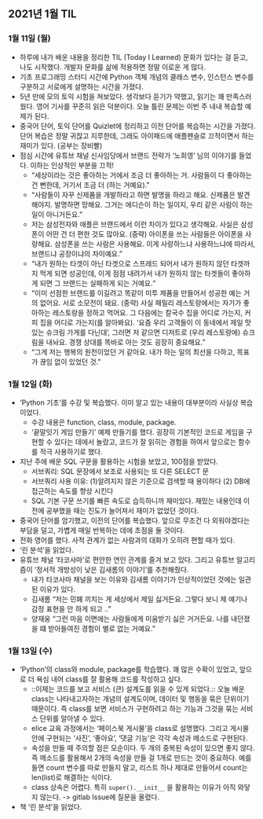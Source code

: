 ## 2021년 1월 TIL
### 1월 11일 (월)
* 하루에 내가 배운 내용을 정리한 TIL (Today I Learned) 문화가 있다는 걸 듣고, 나도 시작했다. 개발자 문화를 삶에 적용하면 정말 이로운 게 많다.
* 기초 프로그래밍 스터디 시간에 Python 객체 개념의 클래스 변수, 인스턴스 변수를 구분하고 서로에게 설명하는 시간을 가졌다.
* 5년 만에 모의 토익 시험을 쳐보았다. 생각보다 듣기가 약했고, 읽기는 꽤 만족스러웠다. 영어 기사를 꾸준히 읽은 덕분이다. 오늘 틀린 문제는 이번 주 내내 복습할 예제가 된다.
* 중국어 단어, 토익 단어를 Quizlet에 정리하고 이전 단어를 복습하는 시간을 가졌다. 단어 복습은 정말 귀찮고 지루한데, 그래도 아이패드에 애플펜슬로 끄적이면서 하는 재미가 있다. (공부는 장비빨)
* 점심 시간에 유튜브 채널 신사임당에서 브랜드 전략가 ‘노희영’ 님의 이야기를 들었다. 이하는 인상적인 부분을 끄적!
	* “세상이라는 것은 좋아하는 거에서 조금 더 좋아하는 거. 사람들이 다 좋아하는 건 뻔한데, 거기서 조금 더 (하는 거예요)."
    * “사람들이 자꾸 신제품을 개발하라고 하면 발명을 하라고 해요. 신제품은 발견해야지. 발명하면 망해요. 그거는 에디슨이 하는 일이지, 우리 같은 사람이 하는 일이 아니거든요.”
	* 저는 삼성전자와 애플은 브랜드에서 이런 차이가 있다고 생각해요. 사실은 삼성 폰이 어떤 건 더 편한 것도 많아요. (중략) 아이폰을 쓰는 사람들은 아이폰을 사랑해요. 삼성폰을 쓰는 사람은 사용해요. 이게 사랑하느냐 사용하느냐에 따라서, 브랜드냐 공장이냐의 차이예요.”
	* “내가 원하는 타겟이 아닌 타겟으로 스프레드 되어서 내가 원하지 않던 타겟까지 먹게 되면 성공인데, 이게 점점 내려가서 내가 원하지 않는 타겟들이 좋아하게 되면 그 브랜드는 실패하게 되는 거예요.“
	* “이미 선점한 브랜드를 이길려고 똑같이 미투 제품을 만들어서 성공한 예는 거의 없어요. 서로 소모전이 돼요. (중략) 사실 패밀리 레스토랑에서는 자기가 좋아하는 레스토랑을 정하고 먹어요. 그 다음에는 칼국수 집을 어디로 가는지, 커피 집을 어디로 가는지(를 알아봐요). ‘요즘 우리 고객들이 이 동네에서 제일 맛있는 슈크림 가게를 다닌대’, 그러면 저 같으면 디저트로 (우리 레스토랑에) 슈크림을 내놔요. 경쟁 상대를 똑바로 아는 것도 굉장히 중요해요.”
	* “그게 저는 행복의 원천이었던 거 같아요. 내가 하는 일의 최선을 다하고, 목표가 끊임 없이 있었던 것.”

### 1월 12일 (화)
* ‘Python 기초’를 수강 및 복습했다. 이미 알고 있는 내용이 대부분이라 사실상 복습이었다.
    * 수강 내용은 function, class, module, package.
    * ‘끝말잇기  게임 만들기’ 예제 만들기를 했다. 굉장히 기본적인 코드로 게임을 구현할 수 있다는 데에서 놀랐고, 코드가 잘 읽히는 경험을 하여서 앞으로는 함수를 적극 사용하기로 했다.
* 지난 주에 배운 SQL 구문을 활용하는 시험을 보았고, 100점을 받았다.
    * 서브쿼리: SQL 문장에서 보조로 사용되는 또 다른 SELECT 문
    * 서브쿼리 사용 이유: (1)알려지지 않은 기준으로 검색할 때 용이하다 (2) DB에 접근하는 속도를 향상 시킨다
    * SQL 기본 구문 쓰기를 빠른 속도로 습득하니까 재미있다. 재밌는 내용인데 이전에 공부했을 때는 진도가 늘어져서 재미가 없었던 것이다.
* 중국어 단어를 암기했고, 이전의 단어를 복습했다. 앞으로 무조건 다 외워야겠다는 부담을 덜고, 가볍게 매일 반복하는 데에 초점을 둘 것이다.
* 전화 영어를 했다. 사적 관계가 없는 사람과의 대화가 오히려 편할 때가 있다.
* ‘린 분석’을 읽었다.
* 유튜브 채널 ‘타코사마’로 편안한 연인 관계를 즐겨 보고 있다. 그리고 유튜브 알고리즘이 ‘정서적 개방성이 낮은 김새롬의 이야기’를 추천해줬다.
    * 내가 타코사마 채널을 보는 이유와 김새롬 이야기가 인상적이었던 것에는 일관된 이유가 있다.
    * 김새롬 “저는 민폐 끼치는 게 세상에서 제일 싫거든요. 그렇다 보니 제 얘기나 감정 표현을 안 하게 되고 ..”
    * 양재웅 “그런 마음 이면에는 사람들에게 미움받기 싫은 거거든요. 나를 내던졌을 떄 받아들여진 경험이 별로 없는 거예요.”

### 1월 13일 (수)
* ‘Python’의 class와 module, package를 학습했다. 꽤 많은 수확이 있었고, 앞으로 더 욕심 내어 class를 잘 활용해 코드를 작성하고 싶다.
	* ::이제는 코드를 보고 서비스 (큰) 설계도를 읽을 수 있게 되었다.:: 오늘 배운 class는 나타내고자하는 개념의 설계도이며, 데이터 및 행동을 묶은 단위이기 때문이다. 즉 class를 보면 서비스가 구현하려고 하는 기능과 그것을 묶는 서비스 단위를 알아낼 수 있다.
	* elice 교육 과정에서는 ‘페이스북 게시물’을 class로 설명했다. 그리고 게시물 안에 구현되는 ‘사진’, ‘좋아요’, ‘댓글 기능’은 각각 속성과 메소드로 구현된다.
	* 속성을 만들 때 주의할 점은 모순이다. 두 개의 중복된 속성이 있으면 좋지 않다. 즉 메소드를 활용해서 2개의 속성을 만들 걸 1개로 만드는 것이 중요하다. 예를 들면 count 변수를 따로 만들지 말고, 리스트 하나 제대로 만들어서 count는 len(list)로 해결하는 식이다.
	* class 상속은 어렵다. 특히 `super().__init__` 을 활용하는 이유가 아직 와닿지 않는다. -> gitlab Issue에 질문을 올렸다.
* 책 ‘린 분석’을 읽었다.